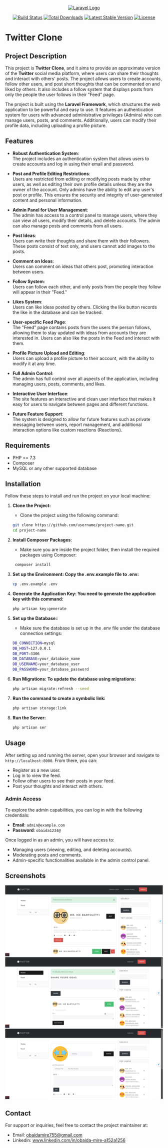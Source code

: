 <p align="center"><a href="https://laravel.com" target="_blank"><img src="https://raw.githubusercontent.com/laravel/art/master/logo-lockup/5%20SVG/2%20CMYK/1%20Full%20Color/laravel-logolockup-cmyk-red.svg" width="400" alt="Laravel Logo"></a></p>

<p align="center">
<a href="https://github.com/laravel/framework/actions"><img src="https://github.com/laravel/framework/workflows/tests/badge.svg" alt="Build Status"></a>
<a href="https://packagist.org/packages/laravel/framework"><img src="https://img.shields.io/packagist/dt/laravel/framework" alt="Total Downloads"></a>
<a href="https://packagist.org/packages/laravel/framework"><img src="https://img.shields.io/packagist/v/laravel/framework" alt="Latest Stable Version"></a>
<a href="https://packagist.org/packages/laravel/framework"><img src="https://img.shields.io/packagist/l/laravel/framework" alt="License"></a>
</p>

# Twitter Clone

## Project Description

This project is **Twitter Clone**, and it aims to provide an approximate version of the **Twitter** social media platform, where users can share their thoughts and interact with others' posts. The project allows users to create accounts, follow other users, and post short thoughts that can be commented on and liked by others. It also includes a follow system that displays posts from only the people the user follows in their "Feed" page.

The project is built using the **Laravel Framework**, which structures the web application to be powerful and easy to use. It features an authentication system for users with advanced administrative privileges (Admins) who can manage users, posts, and comments. Additionally, users can modify their profile data, including uploading a profile picture.

## Features

-   **Robust Authentication System**:  
    The project includes an authentication system that allows users to create accounts and log in using their email and password.
-   **Post and Profile Editing Restrictions**:  
    Users are restricted from editing or modifying posts made by other users, as well as editing their own profile details unless they are the owner of the account. Only admins have the ability to edit any user's post or profile. This ensures the security and integrity of user-generated content and personal information.

-   **Admin Panel for User Management**:  
    The admin has access to a control panel to manage users, where they can view all users, modify their details, and delete accounts. The admin can also manage posts and comments from all users.

-   **Post Ideas**:  
    Users can write their thoughts and share them with their followers. These posts consist of text only, and users cannot add images to the posts.

-   **Comment on Ideas**:  
    Users can comment on ideas that others post, promoting interaction between users.

-   **Follow System**:  
    Users can follow each other, and only posts from the people they follow will appear in their "Feed."
-   **Likes System**:  
    Users can like ideas posted by others. Clicking the like button records the like in the database and can be tracked.
-   **User-specific Feed Page**:  
    The "Feed" page contains posts from the users the person follows, allowing them to stay updated with ideas from accounts they are interested in. Users can also like the posts in the Feed and interact with them.

-   **Profile Picture Upload and Editing**:  
    Users can upload a profile picture to their account, with the ability to modify it at any time.

-   **Full Admin Control**:  
     The admin has full control over all aspects of the application, including managing users, posts, comments, and likes.

-   **Interactive User Interface**:  
    The site features an interactive and clean user interface that makes it easy for users to navigate between pages and different functions.

-   **Future Feature Support**:  
    The system is designed to allow for future features such as private messaging between users, report management, and additional interaction options like custom reactions (Reactions).

## Requirements

-   PHP >= 7.3
-   Composer
-   MySQL or any other supported database

## Installation

Follow these steps to install and run the project on your local machine:

1. **Clone the Project:**
    - Clone the project using the following command:
    ```bash
    git clone https://github.com/username/project-name.git
    cd project-name
    ```
2. **Install Composer Packages**:
    - Make sure you are inside the project folder, then install the required packages using Composer:
    ```bash
     composer install
    ```
3. **Set up the Environment: Copy the .env.example file to .env:**

    ```bash
    cp .env.example .env

    ```

4. **Generate the Application Key: You need to generate the application key with this command:**

    ```bash
    php artisan key:generate

    ```

5. **Set up the Database:**:

    - Make sure the database is set up in the .env file under the database connection settings:

    ```bash
    DB_CONNECTION=mysql
    DB_HOST=127.0.0.1
    DB_PORT=3306
    DB_DATABASE=your_database_name
    DB_USERNAME=your_database_user
    DB_PASSWORD=your_database_password

    ```

6. **Run Migrations: To update the database using migrations:**

    ```bash
    php artisan migrate:refresh --seed

    ```

7. **Run the command to create a symbolic link:**

    ```bash
    php artisan storage:link

    ```

8. **Run the Server:**
    ```bash
    php artisan ser
    ```
## Usage

After setting up and running the server, open your browser and navigate to `http://localhost:8000`. From there, you can:

- Register as a new user.
- Log in to view the feed.
- Follow other users to see their posts in your feed.
- Post your thoughts and interact with others.
  
### Admin Access

To explore the admin capabilities, you can log in with the following credentials:
- **Email**: `admin@example.com`
- **Password**: `obaida1234@`

Once logged in as an admin, you will have access to:
- Managing users (viewing, editing, and deleting accounts).
- Moderating posts and comments.
- Admin-specific functionalities available in the admin control panel.

## Screenshots

![User follow](screenshots/follow.jpg)
![Home Page](screenshots/home.jpg)
![User Profile](screenshots/profile.jpg)

## Contact
For support or inquiries, feel free to contact the project maintainer at:

- Email: obaidamire755@gmail.com
- Linkedin: www.linkedin.com/in/obaida-mire-a152a1256
